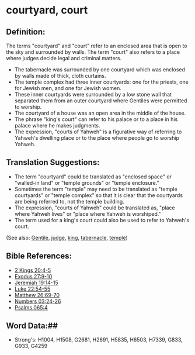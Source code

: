 # courtyard, court #

## Definition: ##

The terms "courtyard" and "court" refer to an enclosed area that is open to the sky and surrounded by walls. The term "court" also refers to a place where judges decide legal and criminal matters.

* The tabernacle was surrounded by one courtyard which was enclosed by walls made of thick, cloth curtains. 
* The temple complex had three inner courtyards: one for the priests, one for Jewish men, and one for Jewish women.
* These inner courtyards were surrounded by a low stone wall that separated them from an outer courtyard where Gentiles were permitted to worship.
* The courtyard of a house was an open area in the middle of the house.
* The phrase "king's court" can refer to his palace or to a place in his palace where he makes judgments.
* The expression, "courts of Yahweh" is a figurative way of referring to Yahweh's dwelling place or to the place where people go to worship Yahweh.

## Translation Suggestions: ##
 
* The term "courtyard" could be translated as "enclosed space" or "walled-in land" or "temple grounds" or "temple enclosure."
* Sometimes the term "temple" may need to be translated as "temple courtyards" or "temple complex" so that it is clear that the courtyards are being referred to, not the temple building.
* The expression, "courts of Yahweh" could be translated as, "place where Yahweh lives" or "place where Yahweh is worshiped."
* The term used for a king's court could also be used to refer to Yahweh's court.

(See also: [Gentile](../other/gentile.md), [judge](../other/judgeposition.md), [king](../other/king.md), [tabernacle](../kt/tabernacle.md), [temple](../kt/temple.md))

## Bible References: ##

* [2 Kings 20:4-5](rc://en/tn/help/2ki/20/04)
* [Exodus 27:9-10](rc://en/tn/help/exo/27/09)
* [Jeremiah 19:14-15](rc://en/tn/help/jer/19/14)
* [Luke 22:54-55](rc://en/tn/help/luk/22/54)
* [Matthew 26:69-70](rc://en/tn/help/mat/26/69)
* [Numbers 03:24-26](rc://en/tn/help/num/03/24)
* [Psalms 065:4](rc://en/tn/help/psa/065/004)

## Word Data:##

* Strong's: H1004, H1508, G2681, H2691, H5835, H6503, H7339, G833, G933, G4259

